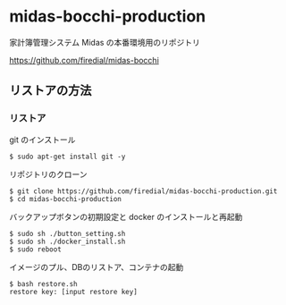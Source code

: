 # midas-bocchi-production

家計簿管理システム Midas の本番環境用のリポジトリ

https://github.com/firedial/midas-bocchi

## リストアの方法

### リストア

git のインストール

```
$ sudo apt-get install git -y
```

リポジトリのクローン

```
$ git clone https://github.com/firedial/midas-bocchi-production.git
$ cd midas-bocchi-production
```

バックアップボタンの初期設定と docker のインストールと再起動

```
$ sudo sh ./button_setting.sh
$ sudo sh ./docker_install.sh
$ sudo reboot
```

イメージのプル、DBのリストア、コンテナの起動

```
$ bash restore.sh
restore key: [input restore key]
```
